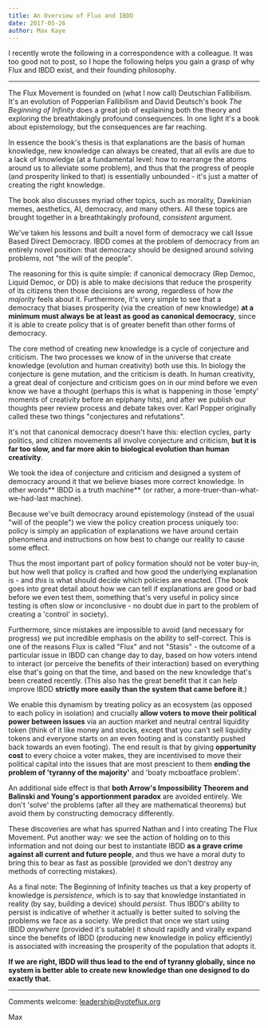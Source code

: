 ```yaml
---
title: An Overview of Flux and IBDD
date: 2017-05-26
author: Max Kaye
---
```


I recently wrote the following in a correspondence with a colleague. It was too good not to post, so I hope the following helps you gain a grasp of why Flux and IBDD exist, and their founding philosophy.

--------

The Flux Movement is founded on (what I now call) Deutschian Fallibilism. It's an evolution of Popperian Fallibilism and David Deutsch's book _The Beginning of Infinity_ does a great job of explaining both the theory and exploring the breathtakingly profound consequences. In one light it's a book about epistemology, but the consequences are far reaching.

In essence the book's thesis is that explanations are the basis of human knowledge, new knowledge can always be created, that all evils are due to a lack of knowledge (at a fundamental level: how to rearrange the atoms around us to alleviate some problem), and thus that the progress of people (and prosperity linked to that) is essentially unbounded - it's just a matter of creating the right knowledge.

The book also discusses myriad other topics, such as morality, Dawkinian memes, aesthetics, AI, democracy, and many others. All these topics are brought together in a breathtakingly profound, _consistent_ argument.

We've taken his lessons and built a novel form of democracy we call Issue Based Direct Democracy. IBDD comes at the problem of democracy from an entirely novel position: that democracy should be designed around solving problems, not "the will of the people".

The reasoning for this is quite simple: if canonical democracy (Rep Democ, Liquid Democ, or DD) is able to make decisions that reduce the prosperity of its citizens then those decisions are _wrong_, regardless of how _the majority_ feels about it. Furthermore, it's very simple to see that a democracy that biases prosperity (via the creation of new knowledge) **at a minimum must always be at least as good as canonical democracy**, since it is able to create policy that is of greater benefit than other forms of democracy.

The core method of creating new knowledge is a cycle of conjecture and criticism. The two processes we know of in the universe that create knowledge (evolution and human creativity) both use this. In biology the conjecture is gene mutation, and the criticism is death. In human creativity, a great deal of conjecture and criticism goes on in our mind before we even know we have a thought (perhaps this is what is happening in those 'empty' moments of creativity before an epiphany hits), and after we publish our thoughts peer review process and debate takes over. Karl Popper originally called these two things "conjectures and refutations".

It's not that canonical democracy doesn't have this: election cycles, party politics, and citizen movements all involve conjecture and criticism, **but it is far too slow, and far more akin to biological evolution than human creativity**.

We took the idea of conjecture and criticism and designed a system of democracy around it that we believe biases more correct knowledge. In other words** IBDD is a truth machine** (or rather, a more-truer-than-what-we-had-last machine).

Because we've built democracy around epistemology (instead of the usual "will of the people") we view the policy creation process uniquely too: policy is simply an application of explanations we have around certain phenomena and instructions on how best to change our reality to cause some effect.

Thus the most important part of policy formation should not be voter buy-in, but how well that policy is crafted and how good the underlying explanation is - and _this_ is what should decide which policies are enacted. (The book goes into great detail about how we can tell if explanations are good or bad before we even test them, something that's very useful in policy since testing is often slow or inconclusive - no doubt due in part to the problem of creating a 'control' in society).

Furthermore, since mistakes are impossible to avoid (and necessary for progress) we put incredible emphasis on the ability to self-correct. This is one of the reasons Flux is called "Flux" and not "Stasis" - the outcome of a particular issue in IBDD can change day to day, based on how voters intend to interact (or perceive the benefits of their interaction) based on everything else that's going on that the time, and based on the new knowledge that's been created recently. (This also has the great benefit that it can help improve IBDD **strictly more easily than the system that came before it**.)

We enable this dynamism by treating policy as an ecosystem (as opposed to each policy in isolation) and crucially **allow voters to move their political power between issues** via an auction market and neutral central liquidity token (think of it like money and stocks, except that you can't sell liquidity tokens and everyone starts on an even footing and is constantly pushed back towards an even footing). The end result is that by giving **opportunity cost** to every choice a voter makes, they are incentivised to move their political capital into the issues that are most prescient to them **ending the problem of 'tyranny of the majority'** and 'boaty mcboatface problem'.

An additional side effect is that **both Arrow's Impossibility Theorem and Balinski and Young's apportionment paradox** are avoided entirely. We don't 'solve' the problems (after all they are mathematical theorems) but avoid them by constructing democracy differently.

These discoveries are what has spurred Nathan and I into creating The Flux Movement. Put another way: we see the action of holding on to this information and not doing our best to instantiate IBDD **as a grave crime against all current and future people**, and thus we have a moral duty to bring this to bear as fast as possible (provided we don't destroy any methods of correcting mistakes).

As a final note: The Beginning of Infinity teaches us that a key property of knowledge is _persistence_, which is to say that knowledge instantiated in reality (by say, building a device) should _persist_. Thus IBDD's ability to persist is indicative of whether it actually is better suited to solving the problems we face as a society. We predict that once we start using IBDD _anywhere_ (provided it's suitable) it should rapidly and virally expand since the benefits of IBDD (producing new knowledge in policy efficiently) is associated with increasing the prosperity of the population that adopts it.

**If we are right, IBDD will thus lead to the end of tyranny globally, since no system is better able to create new knowledge than one designed to do exactly that.**

------

Comments welcome: leadership@voteflux.org

Max
